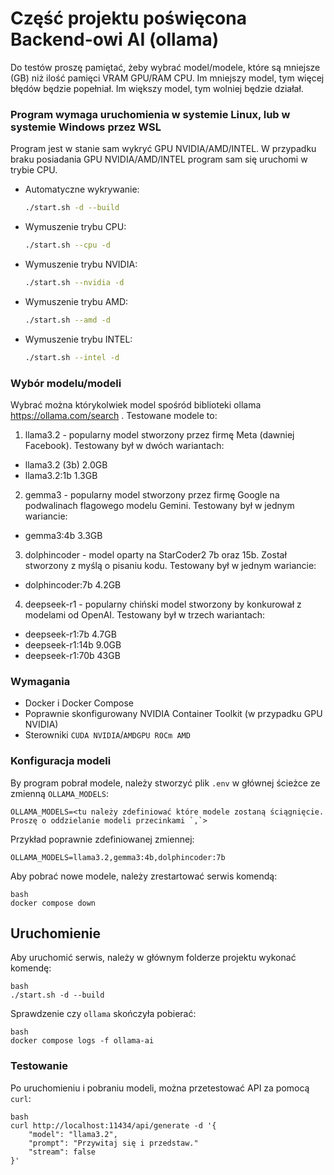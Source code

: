 # Część projektu poświęcona Backend-owi AI (ollama)

Do testów proszę pamiętać, żeby wybrać model/modele, które są mniejsze (GB) niż ilość pamięci VRAM GPU/RAM CPU.
Im mniejszy model, tym więcej błędów będzie popełniał.
Im większy model, tym wolniej będzie działał.

### Program wymaga uruchomienia w systemie Linux, lub w systemie Windows przez WSL

Program jest w stanie sam wykryć GPU NVIDIA/AMD/INTEL. W przypadku braku posiadania GPU NVIDIA/AMD/INTEL program sam się uruchomi w trybie CPU.
 - Automatyczne wykrywanie:

	```bash
 	./start.sh -d --build
  	```
 - Wymuszenie trybu CPU:
	
   	```bash
    ./start.sh --cpu -d
    
 - Wymuszenie trybu NVIDIA:

	```bash
 	./start.sh --nvidia -d
 	```
 - Wymuszenie trybu AMD:

	```bash
 	./start.sh --amd -d
 	```

 - Wymuszenie trybu INTEL:

	```bash
 	./start.sh --intel -d
 	```

### Wybór modelu/modeli
Wybrać można którykolwiek model spośród biblioteki ollama https://ollama.com/search . Testowane modele to:
1. llama3.2 - popularny model stworzony przez firmę Meta (dawniej Facebook). Testowany był w dwóch wariantach:
  - llama3.2 (3b) 2.0GB
  - llama3.2:1b 1.3GB
2. gemma3 - popularny model stworzony przez firmę Google na podwalinach flagowego modelu Gemini. Testowany był w jednym wariancie:
  - gemma3:4b 3.3GB
3. dolphincoder - model oparty na StarCoder2 7b oraz 15b. Został stworzony z myślą o pisaniu kodu. Testowany był w jednym wariancie:
  - dolphincoder:7b 4.2GB
4. deepseek-r1 - popularny chiński model stworzony by konkurował z modelami od OpenAI. Testowany był w trzech wariantach:
  - deepseek-r1:7b 4.7GB
  - deepseek-r1:14b 9.0GB
  - deepseek-r1:70b 43GB

### Wymagania
- Docker i Docker Compose
- Poprawnie skonfigurowany NVIDIA Container Toolkit (w przypadku GPU NVIDIA)
- Sterowniki `CUDA NVIDIA`/`AMDGPU ROCm AMD`


### Konfiguracja modeli
By program pobrał modele, należy stworzyć plik `.env` w głównej ścieżce ze zmienną `OLLAMA_MODELS`:

	
	OLLAMA_MODELS=<tu należy zdefiniować które modele zostaną ściągnięcie. Proszę o oddzielanie modeli przecinkami `,`>
	
 Przykład poprawnie zdefiniowanej zmiennej:
 
 	
  	OLLAMA_MODELS=llama3.2,gemma3:4b,dolphincoder:7b
   	


Aby pobrać nowe modele, należy zrestartować serwis komendą:

	bash
	docker compose down
	
## Uruchomienie
Aby uruchomić serwis, należy w głównym folderze projektu wykonać komendę:

	bash
	./start.sh -d --build


 Sprawdzenie czy `ollama` skończyła pobierać:

 	bash
  	docker compose logs -f ollama-ai
	
 

### Testowanie

Po uruchomieniu i pobraniu modeli, można przetestować API za pomocą `curl`:

	bash
	curl http://localhost:11434/api/generate -d '{
		"model": "llama3.2",
		"prompt": "Przywitaj się i przedstaw."
		"stream": false
	}'
	
